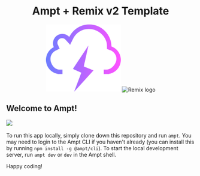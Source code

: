 <p align="center">
    <div width="100%" align="center">
        <h1>Ampt + Remix v2 Template</h1>
    </div>
    <p align="center">
        <img src="https://raw.githubusercontent.com/ampt-templates/remix/main/public/ampt.svg" alt="Ampt logo" width="200"/>
        <img src="https://seeklogo.com/images/R/remix-logo-862D8B1019-seeklogo.com.png" alt="Remix logo" width="150"/>
    </p>
</p>

## Welcome to Ampt!

[<img src="https://getampt.com/button"/>](https://ampt.dev/start?template=remix-v2)

To run this app locally, simply clone down this repository and run `ampt`. You may need to login to the Ampt CLI if you haven't already (you can install this by running `npm install -g @ampt/cli`). To start the local development server, run `ampt dev` or `dev` in the Ampt shell.

Happy coding!
